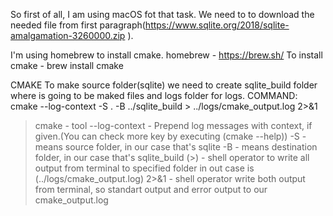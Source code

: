 So first of all, I am using macOS fot that task.
We need to to download the needed file from first paragraph(https://www.sqlite.org/2018/sqlite-amalgamation-3260000.zip ).

I'm using homebrew to install cmake.
homebrew - https://brew.sh/
To install cmake - brew install cmake


CMAKE
To make source folder(sqlite) we need to create sqlite_build folder where is going to be maked files 
and logs folder for logs.
COMMAND: cmake --log-context -S . -B ../sqlite_build > ../logs/cmake_output.log 2>&1
> cmake - tool
> --log-context - Prepend log messages with context, if given.(You can check more key by executing (cmake --help))
> -S - means source folder, in our case that's sqlite
> -B - means destination folder, in our case that's sqlite_build
> (>) - shell operator to write all output from terminal to specified folder in out case is (../logs/cmake_output.log)
> 2>&1 - shell operator write both output from terminal, so standart output and error output to our cmake_output.log
